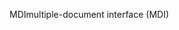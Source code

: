 <span data-ttu-id="ef6e4-101">MDI</span><span class="sxs-lookup"><span data-stu-id="ef6e4-101">multiple-document interface (MDI)</span></span>
